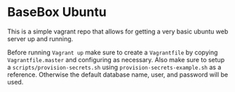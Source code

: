 BaseBox Ubuntu
==============

This is a simple vagrant repo that allows for getting a very basic ubuntu web server up and running.

Before running `Vagrant up` make sure to create a `Vagrantfile` by copying `Vagrantfile.master` and configuring as necessary.
Also make sure to setup a `scripts/provision-secrets.sh` using `provision-secrets-example.sh` as a reference. Otherwise
the default database name, user, and password will be used.